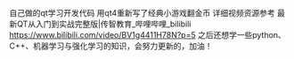 自己做的qt学习开发代码 用qt4重新写了经典小游戏翻金币 详细视频资源参考 最新QT从入门到实战完整版|传智教育_哔哩哔哩_bilibili https://www.bilibili.com/video/BV1g4411H78N?p=5 之后还想学一些python、C++、机器学习与强化学习的知识，会努力更新的，加油！
